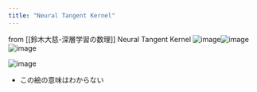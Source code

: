```yaml
---
title: "Neural Tangent Kernel"
---
```



from [[鈴木大慈-深層学習の数理]]
Neural Tangent Kernel
![image](https://gyazo.com/58db4b2f8c56415683ce75a060ca4907/thumb/1000)![image](https://gyazo.com/d283f05291811ecebb4363aa18613c6e/thumb/1000)
![image](https://gyazo.com/8bec216a0fde04ecd47089cbbd0ff15c/thumb/1000)

![image](https://gyazo.com/0976cc9470e1bc5edd5f7af2dbf87052/thumb/1000)
- この絵の意味はわからない

